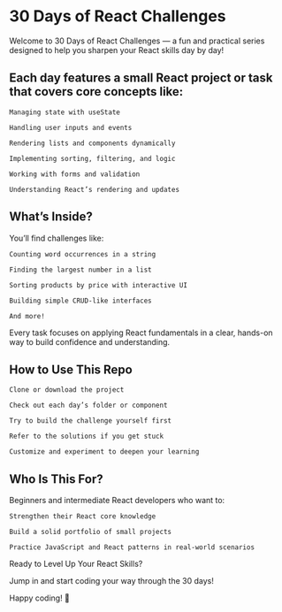 # 30 Days of React Challenges

Welcome to 30 Days of React Challenges — a fun and practical series designed to help you sharpen your React skills day by day!

## Each day features a small React project or task that covers core concepts like:

    Managing state with useState

    Handling user inputs and events

    Rendering lists and components dynamically

    Implementing sorting, filtering, and logic

    Working with forms and validation

    Understanding React’s rendering and updates

## What’s Inside?

You’ll find challenges like:

    Counting word occurrences in a string

    Finding the largest number in a list

    Sorting products by price with interactive UI

    Building simple CRUD-like interfaces

    And more!

Every task focuses on applying React fundamentals in a clear, hands-on way to build confidence and understanding.
## How to Use This Repo

    Clone or download the project

    Check out each day’s folder or component

    Try to build the challenge yourself first

    Refer to the solutions if you get stuck

    Customize and experiment to deepen your learning

## Who Is This For?

Beginners and intermediate React developers who want to:

    Strengthen their React core knowledge

    Build a solid portfolio of small projects

    Practice JavaScript and React patterns in real-world scenarios

Ready to Level Up Your React Skills?

Jump in and start coding your way through the 30 days!

Happy coding! 🚀
